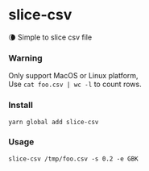 # slice-csv

🌘 Simple to slice csv file

### Warning

Only support MacOS or Linux platform,    
Use `cat foo.csv | wc -l` to count rows.

### Install

`yarn global add slice-csv`

### Usage

`slice-csv /tmp/foo.csv -s 0.2 -e GBK`
